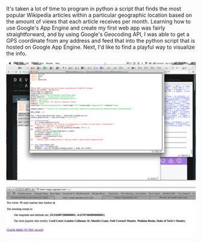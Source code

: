 It's taken a lot of time to program in python a script that finds the most popular Wikipedia articles within a particular geographic location based on the amount of views that each article receives per month. Learning how to use Google's App Engine and create my first web app was fairly straightforward, and by using Google's Geocoding API, I was able to get a GPS coordinate from any address and feed that into the python script that is hosted on Google App Engine. Next, I'd like to find a playful way to visualize the info.

![Example Image](../project_images/PythonScript.png?raw=true "Example Image")

![Example Image](../project_images/textPrototype.png?raw=true "Example Image")

